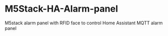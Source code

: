 # M5Stack-HA-Alarm-panel
M5stack alarm panel with RFID face to control Home Assistant MQTT alarm panel
